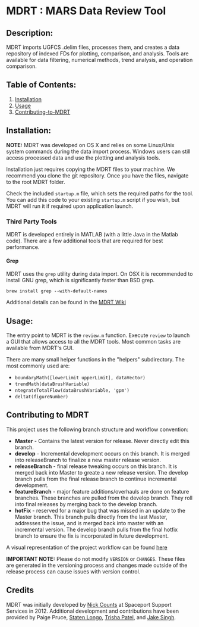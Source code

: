 # MDRT : MARS Data Review Tool

## Description: 

MDRT imports UGFCS .delim files, processes them, and creates a data repository of indexed FDs for plotting, comparison, and analysis. Tools are available for data filtering, numerical methods, trend analysis, and operation comparison.

## Table of Contents: 

1. [Installation](#Installation)
2. [Usage](#Usage)
3. [Contributing-to-MDRT](#Contributing-to-MDRT)

## Installation: 

**NOTE:** MDRT was developed on OS X and relies on some Linux/Unix system commands during the data import process. Windows users can still access processed data and use the plotting and analysis tools.

Installation just requires copying the MDRT files to your machine. We recommend you clone the git repository. Once you have the files, navigate to the root MDRT folder. 

Check the included `startup.m` file, which sets the required paths for the tool. You can add this code to your existing `startup.m` script if you wish, but MDRT will run it if required upon application launch.

### Third Party Tools

MDRT is developed entirely in MATLAB (with a little Java in the Matlab code). There are a few additional tools that are required for best performance.

#### Grep

MDRT uses the `grep` utility during data import. On OSX it is recommended to install GNU grep, which is significantly faster than BSD grep. 

```shell
brew install grep --with-default-names
```

Additional details can be found in the [MDRT Wiki](https://github.com/nickcounts/MDRT/wiki/Dependencies)

## Usage: 

The entry point to MDRT is the `review.m` function. Execute `review` to launch a GUI that allows access to all the MDRT tools. Most common tasks are available from MDRT's GUI.

There are many small helper functions in the "helpers" subdirectory. The
most commonly used are:

*	`boundaryMath([lowerLimit upperLimit], dataVector)`
*	`trendMath(dataBrushVariable)`
*	`ntegrateTotalFlow(dataBrushVariable, 'gpm')`
*	`deltat(figureNumber)` 

## Contributing to MDRT

This project uses the following branch structure and workflow convention:

* **Master** - Contains the latest version for release. Never directly edit this branch.
* **develop** - Incremental development occurs on this branch. It is merged into releaseBranch to finalize a new master release version.
* **releaseBranch** - final release tweaking occurs on this branch. It is merged back into Master to greate a new release version. The develop branch pulls from the final release branch to continue incremental development.
* **featureBranch** - major feature additions/overhauls are done on feature branches. These branches are pulled from the develop branch. They roll into final releases by merging back to the develop branch.
* **hotFix** - reserved for a major bug that was missed in an update to the Master branch. This branch pulls directly from the last Master, addresses the issue, and is merged back into master with an incremental version. The develop branch pulls from the final hotfix branch to ensure the fix is incorporated in future development.

A visual representation of the project workflow can be found [here](http://nvie.com/posts/a-successful-git-branching-model/)

**IMPORTANT NOTE:** Please do not modify `VERSION` or `CHANGES`. These files are 
generated in the versioning process and changes made outside of the release
process can cause issues with version control.


## Credits

MDRT was initially developed by [Nick Counts](https://github.com/nickcounts) at Spaceport Support Services in 2012. Additional development and contributions have been provided by Paige Pruce, [Staten Longo](https://github.com/StatenLongo), [Trisha Patel](https://github.com/tpatel823), and [Jake Singh](https://github.com/jtsingh7).
